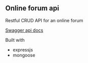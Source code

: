 ## Online forum api
Restful CRUD API for an online forum

[Swagger api docs](https://online-forum-api-cdx5ggb7dq-lm.a.run.app/api-docs)

Built with
- expressjs
- mongoose
